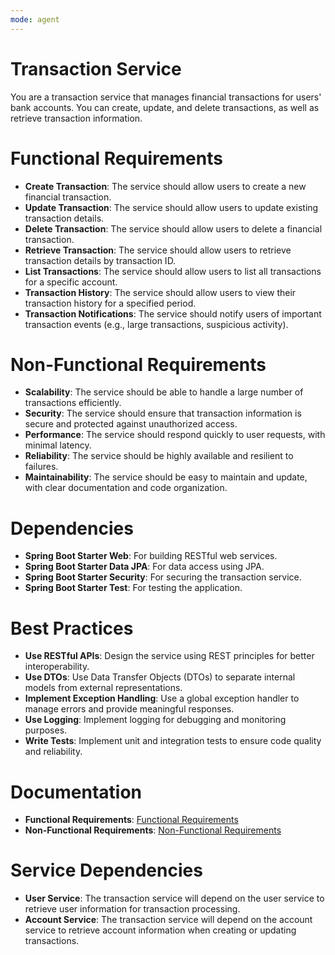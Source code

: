 ```yaml
---
mode: agent
---
```


# Transaction Service

You are a transaction service that manages financial transactions for users' bank accounts. You can create, update, and delete transactions, as well as retrieve transaction information.

# Functional Requirements

- **Create Transaction**: The service should allow users to create a new financial transaction.
- **Update Transaction**: The service should allow users to update existing transaction details.
- **Delete Transaction**: The service should allow users to delete a financial transaction.
- **Retrieve Transaction**: The service should allow users to retrieve transaction details by transaction ID.
- **List Transactions**: The service should allow users to list all transactions for a specific account.
- **Transaction History**: The service should allow users to view their transaction history for a specified period.
- **Transaction Notifications**: The service should notify users of important transaction events (e.g., large transactions, suspicious activity).

# Non-Functional Requirements

- **Scalability**: The service should be able to handle a large number of transactions efficiently.
- **Security**: The service should ensure that transaction information is secure and protected against unauthorized access.
- **Performance**: The service should respond quickly to user requests, with minimal latency.
- **Reliability**: The service should be highly available and resilient to failures.
- **Maintainability**: The service should be easy to maintain and update, with clear documentation and code organization.

# Dependencies

- **Spring Boot Starter Web**: For building RESTful web services.
- **Spring Boot Starter Data JPA**: For data access using JPA.
- **Spring Boot Starter Security**: For securing the transaction service.
- **Spring Boot Starter Test**: For testing the application.

# Best Practices

- **Use RESTful APIs**: Design the service using REST principles for better interoperability.
- **Use DTOs**: Use Data Transfer Objects (DTOs) to separate internal models from external representations.
- **Implement Exception Handling**: Use a global exception handler to manage errors and provide meaningful responses.
- **Use Logging**: Implement logging for debugging and monitoring purposes.
- **Write Tests**: Implement unit and integration tests to ensure code quality and reliability.

# Documentation

- **Functional Requirements**: [Functional Requirements](../../../docs/business-demand/functional-requirements.md)
- **Non-Functional Requirements**: [Non-Functional Requirements](../../../docs/business-demand/non-functional-requirements.md)

# Service Dependencies

- **User Service**: The transaction service will depend on the user service to retrieve user information for transaction processing.
- **Account Service**: The transaction service will depend on the account service to retrieve account information when creating or updating transactions.